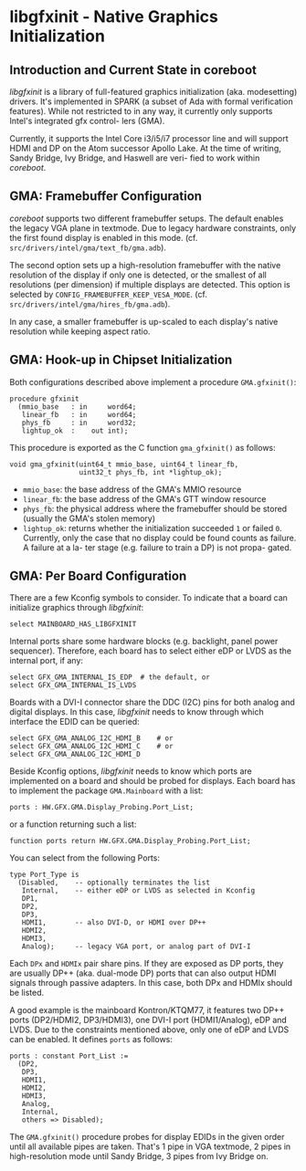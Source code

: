 libgfxinit - Native Graphics Initialization
===========================================

Introduction and Current State in coreboot
------------------------------------------

*libgfxinit* is a library of full-featured graphics initialization
(aka. modesetting) drivers. It's implemented in SPARK (a subset of
Ada with formal verification features). While not restricted to in
any way, it currently only supports Intel's integrated gfx control-
lers (GMA).

Currently, it supports the Intel Core i3/i5/i7 processor line and
will support HDMI and DP on the Atom successor Apollo Lake. At the
time of writing, Sandy Bridge, Ivy Bridge, and Haswell are veri-
fied to work within *coreboot*.

GMA: Framebuffer Configuration
------------------------------

*coreboot* supports two different framebuffer setups. The default
enables the legacy VGA plane in textmode. Due to legacy hardware
constraints, only the first found display is enabled in this mode.
(cf. `src/drivers/intel/gma/text_fb/gma.adb`).

The second option sets up a high-resolution framebuffer with the
native resolution of the display if only one is detected, or the
smallest of all resolutions (per dimension) if multiple displays
are detected. This option is selected by
`CONFIG_FRAMEBUFFER_KEEP_VESA_MODE`.
(cf. `src/drivers/intel/gma/hires_fb/gma.adb`).

In any case, a smaller framebuffer is up-scaled to each display's
native resolution while keeping aspect ratio.

GMA: Hook-up in Chipset Initialization
--------------------------------------

Both configurations described above implement a procedure
`GMA.gfxinit()`:

    procedure gfxinit
      (mmio_base   : in     word64;
       linear_fb   : in     word64;
       phys_fb     : in     word32;
       lightup_ok  :    out int);

This procedure is exported as the C function `gma_gfxinit()` as
follows:

    void gma_gfxinit(uint64_t mmio_base, uint64_t linear_fb,
                     uint32_t phys_fb, int *lightup_ok);

* `mmio_base`:  the base address of the GMA's MMIO resource
* `linear_fb`:  the base address of the GMA's GTT window resource
* `phys_fb`:    the physical address where the framebuffer should be
                stored (usually the GMA's stolen memory)
* `lightup_ok`: returns whether the initialization succeeded `1` or
                failed `0`. Currently, only the case that no display
                could be found counts as failure. A failure at a la-
                ter stage (e.g. failure to train a DP) is not propa-
                gated.

GMA: Per Board Configuration
----------------------------

There are a few Kconfig symbols to consider. To indicate that a
board can initialize graphics through *libgfxinit*:

    select MAINBOARD_HAS_LIBGFXINIT

Internal ports share some hardware blocks (e.g. backlight, panel
power sequencer). Therefore, each board has to select either eDP
or LVDS as the internal port, if any:

    select GFX_GMA_INTERNAL_IS_EDP	# the default, or
    select GFX_GMA_INTERNAL_IS_LVDS

Boards with a DVI-I connector share the DDC (I2C) pins for both
analog and digital displays. In this case, *libgfxinit* needs to
know through which interface the EDID can be queried:

    select GFX_GMA_ANALOG_I2C_HDMI_B	# or
    select GFX_GMA_ANALOG_I2C_HDMI_C	# or
    select GFX_GMA_ANALOG_I2C_HDMI_D

Beside Kconfig options, *libgfxinit* needs to know which ports are
implemented on a board and should be probed for displays. Each
board has to implement the package `GMA.Mainboard` with a list:

    ports : HW.GFX.GMA.Display_Probing.Port_List;

or a function returning such a list:

    function ports return HW.GFX.GMA.Display_Probing.Port_List;

You can select from the following Ports:

    type Port_Type is
      (Disabled,	-- optionally terminates the list
       Internal,	-- either eDP or LVDS as selected in Kconfig
       DP1,
       DP2,
       DP3,
       HDMI1,		-- also DVI-D, or HDMI over DP++
       HDMI2,
       HDMI3,
       Analog);		-- legacy VGA port, or analog part of DVI-I

Each `DPx` and `HDMIx` pair share pins. If they are exposed as DP
ports, they are usually DP++ (aka. dual-mode DP) ports that can
also output HDMI signals through passive adapters. In this case,
both DPx and HDMIx should be listed.

A good example is the mainboard Kontron/KTQM77, it features two
DP++ ports (DP2/HDMI2, DP3/HDMI3), one DVI-I port (HDMI1/Analog),
eDP and LVDS. Due to the constraints mentioned above, only one of
eDP and LVDS can be enabled. It defines `ports` as follows:

    ports : constant Port_List :=
      (DP2,
       DP3,
       HDMI1,
       HDMI2,
       HDMI3,
       Analog,
       Internal,
       others => Disabled);

The `GMA.gfxinit()` procedure probes for display EDIDs in the
given order until all available pipes are taken. That's 1 pipe
in VGA textmode, 2 pipes in high-resolution mode until Sandy
Bridge, 3 pipes from Ivy Bridge on.
